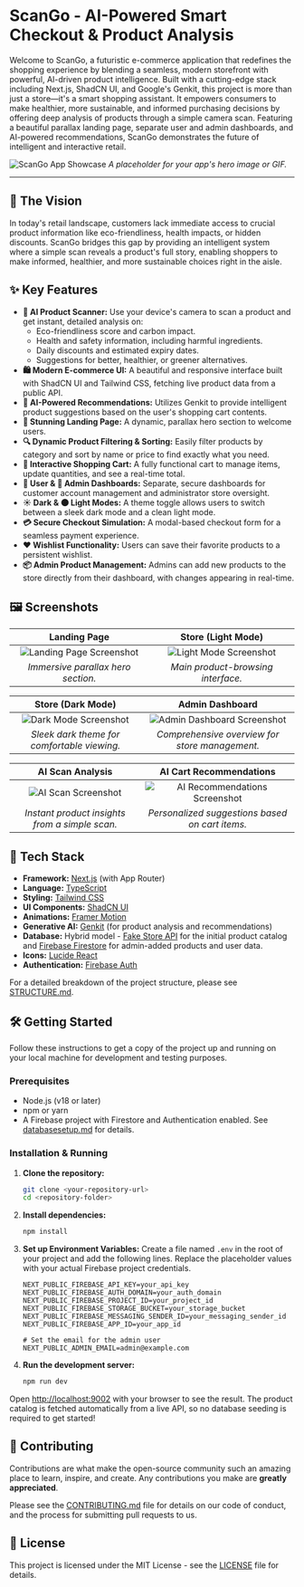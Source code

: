 # ScanGo - AI-Powered Smart Checkout & Product Analysis

Welcome to ScanGo, a futuristic e-commerce application that redefines the shopping experience by blending a seamless, modern storefront with powerful, AI-driven product intelligence. Built with a cutting-edge stack including Next.js, ShadCN UI, and Google's Genkit, this project is more than just a store—it's a smart shopping assistant. It empowers consumers to make healthier, more sustainable, and informed purchasing decisions by offering deep analysis of products through a simple camera scan. Featuring a beautiful parallax landing page, separate user and admin dashboards, and AI-powered recommendations, ScanGo demonstrates the future of intelligent and interactive retail.

![ScanGo App Showcase](https://placehold.co/1200x600.png)
*A placeholder for your app's hero image or GIF.*

---

## 🌟 The Vision

In today's retail landscape, customers lack immediate access to crucial product information like eco-friendliness, health impacts, or hidden discounts. ScanGo bridges this gap by providing an intelligent system where a simple scan reveals a product's full story, enabling shoppers to make informed, healthier, and more sustainable choices right in the aisle.

## ✨ Key Features

-   **📸 AI Product Scanner:** Use your device's camera to scan a product and get instant, detailed analysis on:
    -   Eco-friendliness score and carbon impact.
    -   Health and safety information, including harmful ingredients.
    -   Daily discounts and estimated expiry dates.
    -   Suggestions for better, healthier, or greener alternatives.
-   **🛍️ Modern E-commerce UI:** A beautiful and responsive interface built with ShadCN UI and Tailwind CSS, fetching live product data from a public API.
-   **🧠 AI-Powered Recommendations:** Utilizes Genkit to provide intelligent product suggestions based on the user's shopping cart contents.
-   **🎨 Stunning Landing Page:** A dynamic, parallax hero section to welcome users.
-   **🔍 Dynamic Product Filtering & Sorting:** Easily filter products by category and sort by name or price to find exactly what you need.
-   **🛒 Interactive Shopping Cart:** A fully functional cart to manage items, update quantities, and see a real-time total.
-   **👤 User & 🔑 Admin Dashboards:** Separate, secure dashboards for customer account management and administrator store oversight.
-   **☀️ Dark & 🌑 Light Modes:** A theme toggle allows users to switch between a sleek dark mode and a clean light mode.
-   **💳 Secure Checkout Simulation:** A modal-based checkout form for a seamless payment experience.
-   **❤️ Wishlist Functionality:** Users can save their favorite products to a persistent wishlist.
-   **📦 Admin Product Management:** Admins can add new products to the store directly from their dashboard, with changes appearing in real-time.

## 🖼️ Screenshots

| Landing Page | Store (Light Mode) |
| :---: | :---: |
| ![Landing Page Screenshot](https://placehold.co/600x400.png) | ![Light Mode Screenshot](https://placehold.co/600x400.png) |
| *Immersive parallax hero section.* | *Main product-browsing interface.* |

| Store (Dark Mode) | Admin Dashboard |
| :---: | :---: |
| ![Dark Mode Screenshot](https://placehold.co/600x400.png) | ![Admin Dashboard Screenshot](https://placehold.co/600x400.png) |
| *Sleek dark theme for comfortable viewing.* | *Comprehensive overview for store management.* |

| AI Scan Analysis | AI Cart Recommendations |
| :---: | :---: |
| ![AI Scan Screenshot](https://placehold.co/600x400.png) | ![AI Recommendations Screenshot](https://placehold.co/600x400.png) |
| *Instant product insights from a simple scan.* | *Personalized suggestions based on cart items.* |


## 🚀 Tech Stack

-   **Framework:** [Next.js](https://nextjs.org/) (with App Router)
-   **Language:** [TypeScript](https://www.typescriptlang.org/)
-   **Styling:** [Tailwind CSS](https://tailwindcss.com/)
-   **UI Components:** [ShadCN UI](https://ui.shadcn.com/)
-   **Animations:** [Framer Motion](https://www.framer.com/motion/)
-   **Generative AI:** [Genkit](https://firebase.google.com/docs/genkit) (for product analysis and recommendations)
-   **Database:** Hybrid model - [Fake Store API](https://fakestoreapi.com/) for the initial product catalog and [Firebase Firestore](https://firebase.google.com/docs/firestore) for admin-added products and user data.
-   **Icons:** [Lucide React](https://lucide.dev/)
-   **Authentication:** [Firebase Auth](https://firebase.google.com/docs/auth)

For a detailed breakdown of the project structure, please see [STRUCTURE.md](STRUCTURE.md).

## 🛠️ Getting Started

Follow these instructions to get a copy of the project up and running on your local machine for development and testing purposes.

### Prerequisites

-   Node.js (v18 or later)
-   npm or yarn
-   A Firebase project with Firestore and Authentication enabled. See [databasesetup.md](databasesetup.md) for details.

### Installation & Running

1.  **Clone the repository:**
    ```bash
    git clone <your-repository-url>
    cd <repository-folder>
    ```

2.  **Install dependencies:**
    ```bash
    npm install
    ```

3.  **Set up Environment Variables:**
    Create a file named `.env` in the root of your project and add the following lines. Replace the placeholder values with your actual Firebase project credentials.

    ```
    NEXT_PUBLIC_FIREBASE_API_KEY=your_api_key
    NEXT_PUBLIC_FIREBASE_AUTH_DOMAIN=your_auth_domain
    NEXT_PUBLIC_FIREBASE_PROJECT_ID=your_project_id
    NEXT_PUBLIC_FIREBASE_STORAGE_BUCKET=your_storage_bucket
    NEXT_PUBLIC_FIREBASE_MESSAGING_SENDER_ID=your_messaging_sender_id
    NEXT_PUBLIC_FIREBASE_APP_ID=your_app_id

    # Set the email for the admin user
    NEXT_PUBLIC_ADMIN_EMAIL=admin@example.com
    ```

4.  **Run the development server:**
    ```bash
    npm run dev
    ```

Open [http://localhost:9002](http://localhost:9002) with your browser to see the result. The product catalog is fetched automatically from a live API, so no database seeding is required to get started!

## 🤝 Contributing

Contributions are what make the open-source community such an amazing place to learn, inspire, and create. Any contributions you make are **greatly appreciated**.

Please see the [CONTRIBUTING.md](CONTRIBUTING.md) file for details on our code of conduct, and the process for submitting pull requests to us.

## 📜 License

This project is licensed under the MIT License - see the [LICENSE](LICENSE) file for details.
